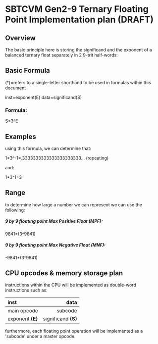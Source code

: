 # SBTCVM Gen2-9 Ternary Floating Point Implementation plan (DRAFT)

## Overview

The basic principle here is storing the significand
and the exponent of a balanced ternary float separately in 2 9-trit half-words:


## Basic Formula
(*)=refers to a single-letter shorthand to be used in formulas within this document

inst=exponent(E)
data=significand(S)

### Formula:

S*3^E


## Examples
using this formula, we can determine that:

1*3^-1=.3333333333333333333333... (repeating)

and:

1*3^1=3


## Range

to determine how large a number we can represent we can use the following:

##### 9 by 9 floating point Max Positive Float (MPF):

9841*(3^9841)

##### 9 by 9 floating point Max Negative Float (MNF):

-9841*(3^9841)

## CPU opcodes & memory storage plan


instructions within the CPU will be implemented as double-word instructions such as:

inst|data
:----|---:
main opcode|subcode
exponent **(E)**|significand **(S)**

furthermore, each floating point operation will be implemented as a 'subcode' under a master opcode.